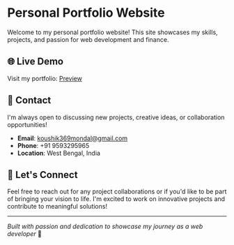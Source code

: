 # Personal Portfolio Website

Welcome to my personal portfolio website! This site showcases my skills, projects, and passion for web development and finance.

## 🌐 Live Demo

Visit my portfolio: [Preview](https://koushik369mondal.github.io/personalPortfolio/)

## 📧 Contact

I'm always open to discussing new projects, creative ideas, or collaboration opportunities!

- **Email**: koushik369mondal@gmail.com
- **Phone**: +91 9593295965
- **Location**: West Bengal, India

## 🤝 Let's Connect

Feel free to reach out for any project collaborations or if you'd like to be part of bringing your vision to life. I'm excited to work on innovative projects and contribute to meaningful solutions!

---

*Built with passion and dedication to showcase my journey as a web developer* 🚀
